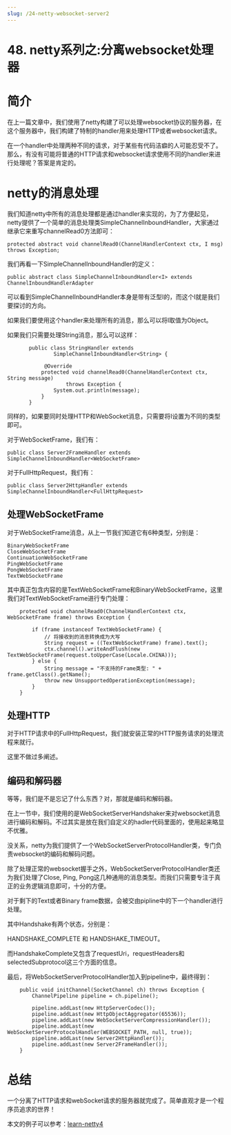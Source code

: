```yaml
---
slug: /24-netty-websocket-server2
---
```


# 48. netty系列之:分离websocket处理器



# 简介

在上一篇文章中，我们使用了netty构建了可以处理websocket协议的服务器，在这个服务器中，我们构建了特制的handler用来处理HTTP或者websocket请求。

在一个handler中处理两种不同的请求，对于某些有代码洁癖的人可能忍受不了。那么，有没有可能将普通的HTTP请求和websocket请求使用不同的handler来进行处理呢？答案是肯定的。

# netty的消息处理

我们知道netty中所有的消息处理都是通过handler来实现的，为了方便起见，netty提供了一个简单的消息处理类SimpleChannelInboundHandler，大家通过继承它来重写channelRead0方法即可：

```
protected abstract void channelRead0(ChannelHandlerContext ctx, I msg) throws Exception;
```
我们再看一下SimpleChannelInboundHandler的定义：

```
public abstract class SimpleChannelInboundHandler<I> extends ChannelInboundHandlerAdapter
```

可以看到SimpleChannelInboundHandler本身是带有泛型I的，而这个I就是我们要探讨的方向。

如果我们要使用这个handler来处理所有的消息，那么可以将I取值为Object。

如果我们只需要处理String消息，那么可以这样：

```
       public class StringHandler extends
               SimpleChannelInboundHandler<String> {
  
            @Override
           protected void channelRead0(ChannelHandlerContext ctx, String message)
                   throws Exception {
               System.out.println(message);
           }
       }
```

同样的，如果要同时处理HTTP和WebSocket消息，只需要将I设置为不同的类型即可。

对于WebSocketFrame，我们有：

```
public class Server2FrameHandler extends SimpleChannelInboundHandler<WebSocketFrame> 
```

对于FullHttpRequest，我们有：

```
public class Server2HttpHandler extends SimpleChannelInboundHandler<FullHttpRequest> 
```

## 处理WebSocketFrame

对于WebSocketFrame消息，从上一节我们知道它有6种类型，分别是：

```
BinaryWebSocketFrame
CloseWebSocketFrame
ContinuationWebSocketFrame
PingWebSocketFrame
PongWebSocketFrame
TextWebSocketFrame
```

其中真正包含内容的是TextWebSocketFrame和BinaryWebSocketFrame，这里我们对TextWebSocketFrame进行专门处理：

```
    protected void channelRead0(ChannelHandlerContext ctx, WebSocketFrame frame) throws Exception {

        if (frame instanceof TextWebSocketFrame) {
            // 将接收到的消息转换成为大写
            String request = ((TextWebSocketFrame) frame).text();
            ctx.channel().writeAndFlush(new TextWebSocketFrame(request.toUpperCase(Locale.CHINA)));
        } else {
            String message = "不支持的Frame类型: " + frame.getClass().getName();
            throw new UnsupportedOperationException(message);
        }
    }
```

## 处理HTTP

对于HTTP请求中的FullHttpRequest，我们就安装正常的HTTP服务请求的处理流程来就行。

这里不做过多阐述。

## 编码和解码器 

等等，我们是不是忘记了什么东西？对，那就是编码和解码器。

在上一节中，我们使用的是WebSocketServerHandshaker来对websocket消息进行编码和解码。不过其实是放在我们自定义的hadler代码里面的，使用起来略显不优雅。

没关系，netty为我们提供了一个WebSocketServerProtocolHandler类，专门负责websocket的编码和解码问题。

除了处理正常的websocket握手之外，WebSocketServerProtocolHandler类还为我们处理了Close, Ping, Pong这几种通用的消息类型。而我们只需要专注于真正的业务逻辑消息即可，十分的方便。

对于剩下的Text或者Binary frame数据，会被交由pipline中的下一个handler进行处理。

其中Handshake有两个状态，分别是：

HANDSHAKE_COMPLETE 和 HANDSHAKE_TIMEOUT。

而HandshakeComplete又包含了requestUri，requestHeaders和selectedSubprotocol这三个方面的信息。

最后，将WebSocketServerProtocolHandler加入到pipeline中，最终得到：

```
    public void initChannel(SocketChannel ch) throws Exception {
        ChannelPipeline pipeline = ch.pipeline();

        pipeline.addLast(new HttpServerCodec());
        pipeline.addLast(new HttpObjectAggregator(65536));
        pipeline.addLast(new WebSocketServerCompressionHandler());
        pipeline.addLast(new WebSocketServerProtocolHandler(WEBSOCKET_PATH, null, true));
        pipeline.addLast(new Server2HttpHandler());
        pipeline.addLast(new Server2FrameHandler());
    }
```

# 总结

一个分离了HTTP请求和webSocket请求的服务器就完成了。简单直观才是一个程序员追求的世界！

本文的例子可以参考：[learn-netty4](https://github.com/ddean2009/learn-netty4)
